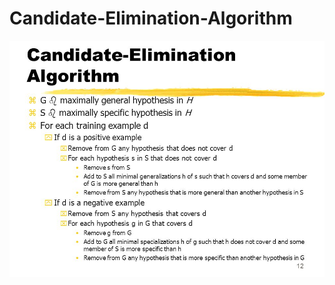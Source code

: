 # Candidate-Elimination-Algorithm
![Candidate Elimination Algorithm](https://github.com/Rohit-Vernekar/Candidate-Elimination-Algorithm/blob/master/Candidate-Elimination%2BAlgorithm.jpg)
